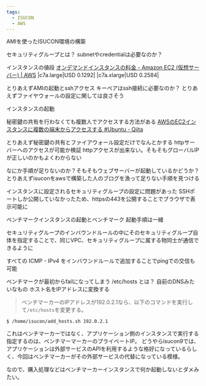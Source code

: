 ```yaml
---
tags:
  - ISUCON
  - AWS
---
```


AMIを使ったISUCON環境の構築

セキュリティグループとは？
subnetやcredentialは必要なのか？

インスタンスの値段
[オンデマンドインスタンスの料金 - Amazon EC2 (仮想サーバー) | AWS](https://aws.amazon.com/jp/ec2/pricing/on-demand/)
|c7a.large|USD 0.1292|
|c7a.xlarge|USD 0.2584|

とりあえずAMIの起動とsshアクセス
キーペアはssh接続に必要なのか？
とりあえずファイヤウォールの設定に関しては良さそう

インスタンスの起動

秘密鍵の共有を行わなくても複数人でアクセスする方法がある
[AWSのEC2インスタンスに複数の端末からアクセスする #Ubuntu - Qiita](https://qiita.com/kota9/items/d54a70b542da09b0c099)

とりあえず秘密鍵の共有とファイアウォール設定だけでなんとかする
httpサーバーへのアクセスが可能か検証
httpアクセスが出来ない。そもそもグローバルIPが正しいのかもよくわからない

なにか手順が足りないのか？そもそもウェブサーバーが起動しているかどうか？
とりあえずisuconをawsで構築した人のブログを漁って足りない手順を見つける

インスタンスに設定されるセキュリティグループの設定に問題があった
SSHポートしか公開していなかったため、httpsの443を公開することでブラウザで表示可能に

ベンチマークインスタンスの起動とベンチマーク
起動手順は一緒

セキュリティグループのインバウンドルールの中にそのセキュリティグループ自体を指定することで、同じVPC、セキュリティグループに属する物同士が通信できるように

すべての ICMP - IPv4
をインバウンドルールで追加することでpingでの交信も可能

ベンチマークが最初からfailになってしまう
/etc/hosts とは？
自前のDNSみたいなもの
ホスト名をIPアドレスに変換する

>ベンチマーカーのIPアドレスが192.0.2.1なら、以下のコマンドを実行して`/etc/hosts`を変更する。
```shell
$ /home/isucon/add_hosts.sh 192.0.2.1
```
これはベンチマーカーではなく、アプリケーション側のインスタンスで実行する
指定するのは、ベンチマーマーカーのプライベートIP。
どうやらisucon9では、アプリケーションは外部サービスのAPIを利用するような格好になっているらしく、今回はベンチマーカーがその外部サービスの代替になっている模様。

なので、購入処理などはベンチマーカーインスタンスで何か起動しないとダメみたい。